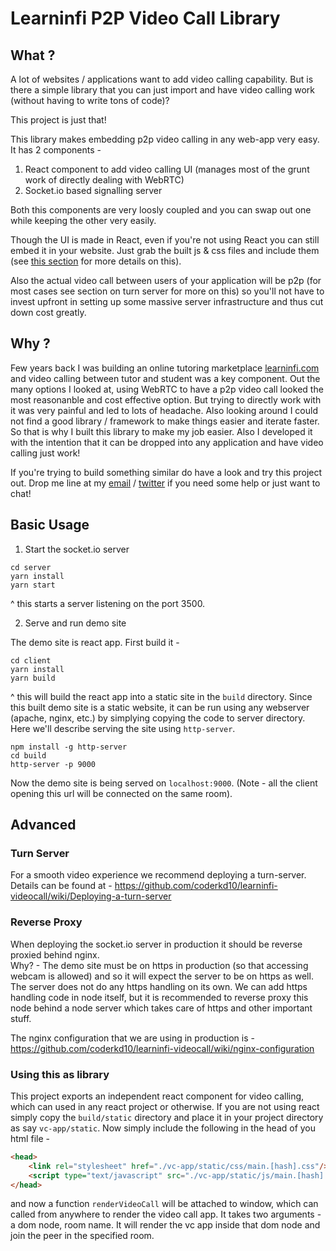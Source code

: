 # Learninfi P2P Video Call Library

## What ?

A lot of websites / applications want to add video calling capability. But is there a simple library that you can just import and have video calling work (without having to write tons of code)?

This project is just that!

This library makes embedding p2p video calling in any web-app very easy. It has 2 components - 

1. React component to add video calling UI (manages most of the grunt work of directly dealing with WebRTC)
2. Socket.io based signalling server

Both this components are very loosly coupled and you can swap out one while keeping the other very easily.  

Though the UI is made in React, even if you're not using React you can still embed it in your website. Just grab the built js & css files and include them (see [this section](https://github.com/coderkd10/learninfi-p2p-videocall#using-this-as-library) for more details on this).

Also the actual video call between users of your application will be p2p (for most cases see section on turn server for more on this) so you'll not have to invest upfront in setting up some massive server infrastructure and thus cut down cost greatly.

## Why ?

Few years back I was building an online tutoring marketplace [learninfi.com](https://web.archive.org/web/20181201191242/https://www.learninfi.com/lp/) and video calling between tutor and student was a key component. Out the many options I looked at, using WebRTC to have a p2p video call looked the most reasonanble and cost effective option. But trying to directly work with it was very painful and led to lots of headache. Also looking around I could not find a good library / framework to make things easier and iterate faster. So that is why I built this library to make my job easier. Also I developed it with the intention that it can be dropped into any application and have video calling just work!

If you're trying to build something similar do have a look and try this project out. Drop me line at my [email](mailto:kedia.abhishek10@gmail.com) / [twitter](https://twitter.com/kediaabhishek10) if you need some help or just want to chat! 


## Basic Usage

1. Start the socket.io server

```
cd server
yarn install
yarn start
```

^ this starts a server listening on the port 3500.

2. Serve and run demo site

The demo site is react app. First build it -

```
cd client
yarn install
yarn build
```

^ this will build the react app into a static site in the `build` directory. Since this built demo site is a static website, it can be run using any webserver (apache, nginx, etc.) by simplying copying the code to server directory. Here we'll describe serving the site using `http-server`.

```
npm install -g http-server
cd build
http-server -p 9000
```

Now the demo site is being served on `localhost:9000`. (Note - all the client opening this url will be connected on the same room).

## Advanced

### Turn Server
For a smooth video experience we recommend deploying a turn-server. Details can be found at - https://github.com/coderkd10/learninfi-videocall/wiki/Deploying-a-turn-server

### Reverse Proxy

When deploying the socket.io server in production it should be reverse proxied behind nginx.  
Why? - The demo site must be on https in production (so that accessing webcam is allowed) and so it will expect the server to be on https as well. The server does not do any https handling on its own. We can add https handling code in node itself, but it is recommended to reverse proxy this node behind a node server which takes care of https and other important stuff.

The nginx configuration that we are using in production is - https://github.com/coderkd10/learninfi-videocall/wiki/nginx-configuration

### Using this as library

This project exports an independent react component for video calling, which can used in any react project or otherwise.
If you are not using react simply copy the `build/static` directory and place it in your project directory as say `vc-app/static`. Now simply include the following in the head of you html file -

```html
<head>
    <link rel="stylesheet" href="./vc-app/static/css/main.[hash].css"/>
    <script type="text/javascript" src="./vc-app/static/js/main.[hash].js"></script>
</head>
``` 

and now a function `renderVideoCall` will be attached to window, which can called from anywhere to render the video call app. It takes two arguments - a dom node, room name. It will render the vc app inside that dom node and join the peer in the specified room.
